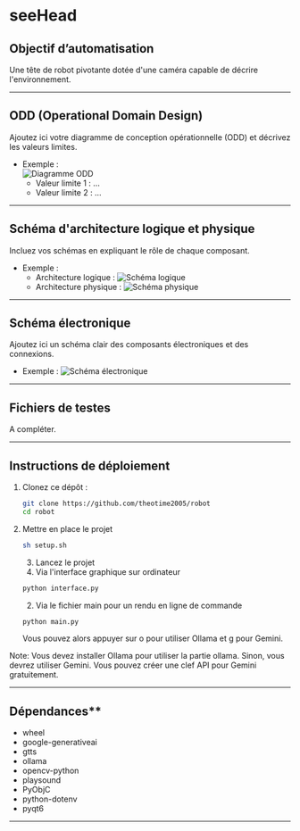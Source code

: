 # seeHead  

## Objectif d’automatisation  
Une tête de robot pivotante dotée d'une caméra capable de décrire l'environnement.

---

## ODD (Operational Domain Design)  
Ajoutez ici votre diagramme de conception opérationnelle (ODD) et décrivez les valeurs limites.  
- Exemple :  
  ![Diagramme ODD](url_du_diagramme)  
  - Valeur limite 1 : …  
  - Valeur limite 2 : …  

---

## Schéma d'architecture logique et physique  
Incluez vos schémas en expliquant le rôle de chaque composant.  
- Exemple :  
  - Architecture logique : ![Schéma logique](url_du_schéma_logique)  
  - Architecture physique : ![Schéma physique](url_du_schéma_physique)  

---

## Schéma électronique  
Ajoutez ici un schéma clair des composants électroniques et des connexions.  
- Exemple : ![Schéma électronique](url_du_schéma_électronique)  

---

## Fichiers de testes
A compléter.

---

## Instructions de déploiement   
1. Clonez ce dépôt :  
   ```bash
   git clone https://github.com/theotime2005/robot
   cd robot
   ```
2. Mettre en place le projet  
   ```bash
   sh setup.sh
   ```
   3. Lancez le projet
   1. Via l'interface graphique sur ordinateur
    ```bash
   python interface.py
   ```
   2. Via le fichier main pour un rendu en ligne de commande
   ```bash
   python main.py
   ```
   Vous pouvez alors appuyer sur o pour utiliser Ollama et g pour Gemini.

Note: Vous devez installer Ollama pour utiliser la partie ollama. Sinon, vous devrez utiliser Gemini. Vous pouvez créer une clef API pour Gemini gratuitement.

---

## Dépendances**
- wheel
- google-generativeai
- gtts
- ollama
- opencv-python
- playsound
- PyObjC
- python-dotenv
- pyqt6

---
